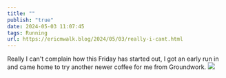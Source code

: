 ```yaml
---
title: ""
publish: "true"
date: 2024-05-03 11:07:45
tags: Running
url: https://ericmwalk.blog/2024/05/03/really-i-cant.html
---
```


Really I can't complain how this Friday has started out, I got an early run in and came home to try another newer coffee for me from Groundwork.
![](https://ericmwalk.blog/uploads/2024/img-8811.jpeg)